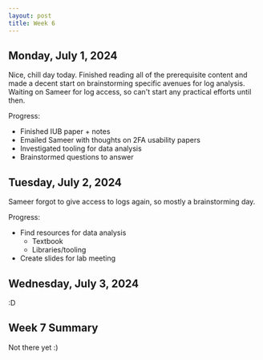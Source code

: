 ```yaml
---
layout: post
title: Week 6
---
```

## Monday, July 1, 2024

Nice, chill day today. Finished reading all of the prerequisite content and made a decent start on brainstorming specific avenues for log analysis. Waiting on Sameer for log access, so can't start any practical efforts until then.

Progress:

- Finished IUB paper + notes
- Emailed Sameer with thoughts on 2FA usability papers
- Investigated tooling for data analysis
- Brainstormed questions to answer

## Tuesday, July 2, 2024

Sameer forgot to give access to logs again, so mostly a brainstorming day.

Progress:

- Find resources for data analysis
    - Textbook
    - Libraries/tooling
- Create slides for lab meeting

## Wednesday, July 3, 2024

:D

## Week 7 Summary

Not there yet :)
